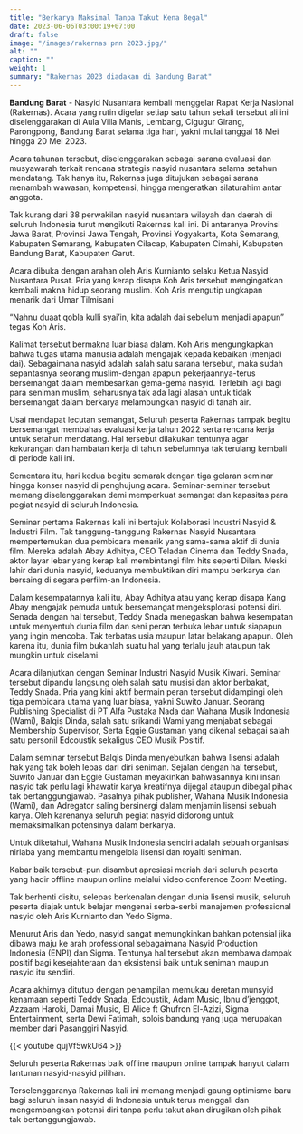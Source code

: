 ```yaml
---
title: "Berkarya Maksimal Tanpa Takut Kena Begal"
date: 2023-06-06T03:00:19+07:00
draft: false
image: "/images/rakernas pnn 2023.jpg/"
alt: ""
caption: ""
weight: 1
summary: "Rakernas 2023 diadakan di Bandung Barat"
---
```


**Bandung Barat** - Nasyid Nusantara kembali menggelar Rapat Kerja Nasional (Rakernas). Acara yang rutin digelar setiap satu tahun sekali tersebut ali ini diselenggarakan di Aula Villa Manis, Lembang, Cigugur Girang, Parongpong, Bandung Barat selama tiga hari, yakni mulai tanggal 18 Mei hingga 20 Mei 2023.

Acara tahunan tersebut, diselenggarakan sebagai sarana evaluasi dan musyawarah terkait rencana strategis nasyid nusantara  selama setahun mendatang. Tak hanya itu, Rakernas juga ditujukan sebagai sarana menambah wawasan, kompetensi, hingga mengeratkan silaturahim antar anggota.

Tak kurang dari 38 perwakilan nasyid nusantara wilayah dan daerah di seluruh Indonesia turut mengikuti Rakernas kali ini. Di antaranya Provinsi Jawa Barat, Provinsi Jawa Tengah, Provinsi Yogyakarta, Kota Semarang, Kabupaten Semarang, Kabupaten Cilacap, Kabupaten Cimahi, Kabupaten Bandung Barat, Kabupaten Garut.

Acara dibuka dengan arahan oleh Aris Kurnianto selaku Ketua Nasyid Nusantara Pusat. Pria yang kerap disapa Koh Aris tersebut mengingatkan kembali makna hidup seorang muslim. Koh Aris mengutip ungkapan menarik dari Umar Tilmisani

“Nahnu duaat qobla kulli syai’in, kita adalah dai sebelum menjadi apapun” tegas Koh Aris.

Kalimat tersebut bermakna luar biasa dalam. Koh Aris mengungkapkan bahwa tugas utama manusia adalah mengajak kepada kebaikan (menjadi dai). Sebagaimana nasyid adalah salah satu sarana tersebut, maka sudah sepantasnya seorang muslim-dengan apapun pekerjaannya-terus bersemangat dalam membesarkan gema-gema nasyid. Terlebih lagi bagi para seniman muslim, seharusnya tak ada lagi alasan untuk tidak bersemangat dalam berkarya melambungkan nasyid di tanah air.

Usai mendapat lecutan semangat, Seluruh peserta Rakernas tampak begitu bersemangat membahas evaluasi kerja tahun 2022 serta rencana kerja untuk setahun mendatang. Hal tersebut dilakukan tentunya agar kekurangan dan hambatan kerja di tahun sebelumnya tak terulang kembali di periode kali ini.

Sementara itu, hari kedua begitu semarak dengan tiga gelaran seminar hingga konser nasyid di penghujung acara. Seminar-seminar tersebut memang diselenggarakan demi memperkuat semangat dan kapasitas para pegiat nasyid di seluruh Indonesia.

Seminar pertama Rakernas kali ini bertajuk Kolaborasi Industri Nasyid & Industri Film. Tak tanggung-tanggung Rakernas Nasyid Nusantara mempertemukan dua pembicara menarik yang sama-sama aktif di dunia film. Mereka adalah Abay Adhitya, CEO Teladan Cinema dan Teddy Snada, aktor layar lebar yang kerap kali membintangi film hits seperti Dilan. Meski lahir dari dunia nasyid, keduanya membuktikan diri mampu berkarya dan bersaing di segara perfilm-an Indonesia.

Dalam kesempatannya kali itu, Abay Adhitya atau yang kerap disapa Kang Abay mengajak pemuda untuk bersemangat mengeksplorasi potensi diri. Senada dengan hal tersebut, Teddy Snada menegaskan bahwa kesempatan untuk menyentuh dunia film dan seni peran terbuka lebar untuk siapapun yang ingin mencoba. Tak terbatas usia maupun latar belakang apapun. Oleh karena itu, dunia film bukanlah suatu hal yang terlalu jauh ataupun tak mungkin untuk diselami.

Acara dilanjutkan dengan Seminar Industri Nasyid Musik Kiwari. Seminar tersebut dipandu langsung oleh salah satu musisi dan aktor berbakat, Teddy Snada. Pria yang kini aktif bermain peran tersebut didampingi oleh tiga pembicara utama yang luar biasa, yakni Suwito Januar. Seorang Publishing Specialist di PT Alfa Pustaka Nada dan Wahana Musik Indonesia (Wami), Balqis Dinda, salah satu srikandi Wami yang menjabat sebagai Membership Supervisor, Serta Eggie Gustaman yang dikenal sebagai salah satu personil Edcoustik sekaligus CEO Musik Positif.

Dalam seminar tersebut Balqis Dinda menyebutkan bahwa lisensi adalah hak yang tak boleh lepas dari diri seniman. Sejalan dengan hal tersebut, Suwito Januar dan Eggie Gustaman meyakinkan bahwasannya kini insan nasyid tak perlu lagi khawatir karya kreatifnya dijegal ataupun dibegal pihak tak bertanggungjawab. Pasalnya pihak publisher, Wahana Musik Indonesia (Wami), dan Adregator saling bersinergi dalam menjamin lisensi sebuah karya. Oleh karenanya seluruh pegiat nasyid didorong untuk memaksimalkan potensinya dalam berkarya.

Untuk diketahui, Wahana Musik Indonesia sendiri adalah sebuah organisasi nirlaba yang membantu mengelola lisensi dan royalti seniman.

Kabar baik  tersebut-pun disambut apresiasi meriah dari seluruh peserta yang hadir offline maupun online melalui video conference Zoom Meeting.

Tak berhenti disitu, selepas berkenalan dengan dunia lisensi musik, seluruh peserta diajak untuk belajar mengenai serba-serbi manajemen professional nasyid oleh Aris Kurnianto dan Yedo Sigma.

Menurut Aris dan Yedo, nasyid sangat memungkinkan bahkan potensial jika dibawa maju ke arah professional sebagaimana Nasyid Production Indonesia (ENPI) dan Sigma. Tentunya hal tersebut akan membawa dampak positif bagi kesejahteraan dan eksistensi baik untuk seniman maupun nasyid itu sendiri.

Acara akhirnya ditutup dengan penampilan memukau deretan munsyid kenamaan seperti Teddy Snada, Edcoustik, Adam Music, Ibnu d’jenggot, Azzaam Haroki, Damai Music, El Alice ft Ghufron El-Azizi, Sigma Entertainment, serta Dewi Fatimah, solois bandung yang juga merupakan member dari Pasanggiri Nasyid.

{{< youtube qujVf5wkU64 >}}

Seluruh peserta Rakernas baik offline maupun online tampak hanyut dalam lantunan nasyid-nasyid pilihan.

Terselenggaranya Rakernas kali ini memang menjadi gaung optimisme baru bagi seluruh insan nasyid di Indonesia untuk terus menggali dan mengembangkan potensi diri tanpa perlu takut akan dirugikan oleh pihak tak bertanggungjawab.